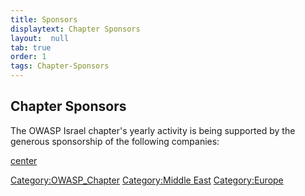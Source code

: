 ```yaml
---
title: Sponsors
displaytext: Chapter Sponsors
layout:  null
tab: true
order: 1
tags: Chapter-Sponsors
---
```


## Chapter Sponsors

The OWASP Israel chapter's yearly activity is being supported by the
generous sponsorship of the following companies:

[center](image:OWASPIL_Sponsors_2018.png )

[Category:OWASP_Chapter](Category:OWASP_Chapter )
[Category:Middle East](Category:Middle_East )
[Category:Europe](Category:Europe )